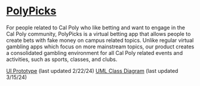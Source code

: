 # [PolyPicks](https://orange-sky-03c89531e.5.azurestaticapps.net/)

For people related to Cal Poly who like betting and want to engage in the Cal Poly community, PolyPicks is a virtual betting app that allows people to create bets with fake money on campus related topics. Unlike regular virtual gambling apps which focus on more mainstream topics, our product creates a consolidated gambling environment for all Cal Poly related events and activities, such as sports, classes, and clubs.

[UI Prototype](https://www.figma.com/file/nyqFiB0Ol0SHSbyNZR9DpW/Main-app?type=design&node-id=0%3A1&mode=design&t=AIoxeM1mcSafvNH7-1) (last updated 2/22/24)
[UML Class Diagram](https://github.com/EmuMan/stay-soft/wiki/UML-Class-Diagram) (last updated 3/15/24)
